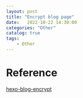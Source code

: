 ```yaml
---                
layout: post            
title: "Encrypt blog page"                
date:   2022-10-22 14:30:00                 
categories: "Other"                
catalog: true                
tags:                 
    - Other                
---      
```



# Reference 
[hexo-blog-encrypt](https://github.com/D0n9X1n/hexo-blog-encrypt)  